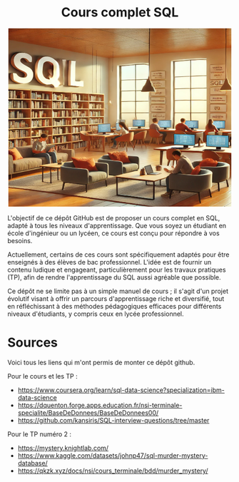 # <center> Cours complet SQL </center>

<p align="center">
    <img src="tp/images/sql_librairie.png" width="500" height="400">
</p>


L'objectif de ce dépôt GitHub est de proposer un cours complet en SQL, adapté à tous les niveaux d'apprentissage. Que vous soyez un étudiant en école d'ingénieur ou un lycéen, ce cours est conçu pour répondre à vos besoins.

Actuellement, certains de ces cours sont spécifiquement adaptés pour être enseignés à des élèves de bac professionnel. L'idée est de fournir un contenu ludique et engageant, particulièrement pour les travaux pratiques (TP), afin de rendre l'apprentissage du SQL aussi agréable que possible.

Ce dépôt ne se limite pas à un simple manuel de cours ; il s'agit d'un projet évolutif visant à offrir un parcours d'apprentissage riche et diversifié, tout en réfléchissant à des méthodes pédagogiques efficaces pour différents niveaux d'étudiants, y compris ceux en lycée professionnel.

# Sources

Voici tous les liens qui m'ont permis de monter ce dépôt github. 

Pour le cours et les TP :
- https://www.coursera.org/learn/sql-data-science?specialization=ibm-data-science
- https://dquenton.forge.apps.education.fr/nsi-terminale-specialite/BaseDeDonnees/BaseDeDonnees00/
- https://github.com/kansiris/SQL-interview-questions/tree/master



Pour le TP numéro 2 : 
- https://mystery.knightlab.com/
- https://www.kaggle.com/datasets/johnp47/sql-murder-mystery-database/
- https://qkzk.xyz/docs/nsi/cours_terminale/bdd/murder_mystery/


